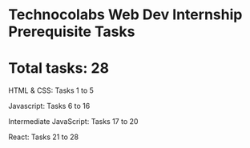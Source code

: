 # Technocolabs Web Dev Internship Prerequisite Tasks 

# Total tasks: 28

HTML & CSS: Tasks 1 to 5<br/>

Javascript: Tasks 6 to 16<br/>

Intermediate JavaScript: Tasks 17 to 20<br/>

React: Tasks 21 to 28<br/>






